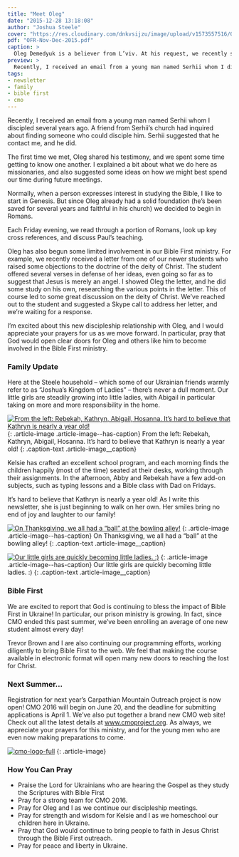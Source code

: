 ```yaml
---
title: "Meet Oleg"
date: "2015-12-28 13:18:08"
author: "Joshua Steele"
cover: "https://res.cloudinary.com/dnkvsijzu/image/upload/v1573557516/OFReport/2015-12-28-meet-oleg/oleg-joshua_tdve7f.jpg"
pdf: "OFR-Nov-Dec-2015.pdf"
caption: >
  Oleg Demedyuk is a believer from L’viv. At his request, we recently started a Friday-night Bible study. Currently, we are studying the book of Romans.
preview: >
  Recently, I received an email from a young man named Serhii whom I discipled several years ago. A friend from Serhii’s church had inquired about finding someone who could disciple him. Serhii suggested that he contact me, and he did.
tags:
- newsletter
- family
- bible first
- cmo
---
```


Recently, I received an email from a young man named Serhii whom I discipled several years ago. A friend from Serhii’s church had inquired about finding someone who could disciple him. Serhii suggested that he contact me, and he did.

<article-callout content="OFR-Nov-Dec-2015.pdf" :download="true" />

The first time we met, Oleg shared his testimony, and we spent some time getting to know one another. I explained a bit about what we do here as missionaries, and also suggested some ideas on how we might best spend our time during future meetings.

Normally, when a person expresses interest in studying the Bible, I like to start in Genesis. But since Oleg already had a solid foundation (he’s been saved for several years and faithful in his church) we decided to begin in Romans.

Each Friday evening, we read through a portion of Romans, look up key cross references, and discuss Paul’s teaching.

Oleg has also begun some limited involvement in our Bible First ministry. For example, we recently received a letter from one of our newer students who raised some objections to the doctrine of the deity of Christ. The student offered several verses in defense of her ideas, even going so far as to suggest that Jesus is merely an angel. I showed Oleg the letter, and he did some study on his own, researching the various points in the letter. This of course led to some great discussion on the deity of Christ. We’ve reached out to the student and suggested a Skype call to address her letter, and we’re waiting for a response.

I’m excited about this new discipleship relationship with Oleg, and I would appreciate your prayers for us as we move forward. In particular, pray that God would open clear doors for Oleg and others like him to become involved in the Bible First ministry.

### Family Update

Here at the Steele household – which some of our Ukrainian friends warmly refer to as “Joshua’s Kingdom of Ladies” – there’s never a dull moment. Our little girls are steadily growing into little ladies, with Abigail in particular taking on more and more responsibility in the home.

<a href="//d21yo20tm8bmc2.cloudfront.net/2015/12/four-kids-on-a-couch.jpg"><img class="size-large wp-image-2019" src="//d21yo20tm8bmc2.cloudfront.net/2015/12/four-kids-on-a-couch-1024x768.jpg" alt="From the left: Rebekah, Kathryn, Abigail, Hosanna. It’s hard to believe that Kathryn is nearly a year old!" /></a>
{: .article-image .article-image--has-caption}
From the left: Rebekah, Kathryn, Abigail, Hosanna. It’s hard to believe that Kathryn is nearly a year old!
{: .caption-text .article-image__caption}

Kelsie has crafted an excellent school program, and each morning finds the children happily (most of the time) seated at their desks, working through their assignments. In the afternoon, Abby and Rebekah have a few add-on subjects, such as typing lessons and a Bible class with Dad on Fridays.

It’s hard to believe that Kathryn is nearly a year old! As I write this newsletter, she is just beginning to walk on her own. Her smiles bring no end of joy and laughter to our family!

<a href="//d21yo20tm8bmc2.cloudfront.net/2015/12/bowling-girls.jpg"><img class="size-medium wp-image-2021" src="//d21yo20tm8bmc2.cloudfront.net/2015/12/bowling-girls-450x338.jpg" alt="On Thanksgiving, we all had a “ball” at the bowling alley!" /></a>
{: .article-image .article-image--has-caption}
On Thanksgiving, we all had a “ball” at the bowling alley!
{: .caption-text .article-image__caption}

<a href="//d21yo20tm8bmc2.cloudfront.net/2015/12/beka-abby-hands.jpg"><img class="size-medium wp-image-2022" src="//d21yo20tm8bmc2.cloudfront.net/2015/12/beka-abby-hands-450x450.jpg" alt="Our little girls are quickly becoming little ladies. :)" /></a>
{: .article-image .article-image--has-caption}
Our little girls are quickly becoming little ladies. :)
{: .caption-text .article-image__caption}

### Bible First

We are excited to report that God is continuing to bless the impact of Bible First in Ukraine! In particular, our prison ministry is growing. In fact, since CMO ended this past summer, we’ve been enrolling an average of one new student almost every day!

Trevor Brown and I are also continuing our programming efforts, working diligently to bring Bible First to the web. We feel that making the course available in electronic format will open many new doors to reaching the lost for Christ.

### Next Summer...

Registration for next year’s Carpathian Mountain Outreach project is now open! CMO 2016 will begin on June 20, and the deadline for submitting applications is April 1. We’ve also put together a brand new CMO web site! Check out all the latest details at <a href="http://cmoproject.org/">www.cmoproject.org</a>. As always, we appreciate your prayers for this ministry, and for the young men who are even now making preparations to come.

<a class="no-border" href="http://cmoproject.org"><img class="aligncenter wp-image-2023 size-full" src="//d21yo20tm8bmc2.cloudfront.net/2015/12/cmo-logo-full.png" alt="cmo-logo-full" /></a>
{: .article-image}

### How You Can Pray

* Praise the Lord for Ukrainians who are hearing the Gospel as they study the Scriptures with Bible First
* Pray for a strong team for CMO 2016.
* Pray for Oleg and I as we continue our discipleship meetings.
* Pray for strength and wisdom for Kelsie and I as we homeschool our children here in Ukraine.
* Pray that God would continue to bring people to faith in Jesus Christ through the Bible First outreach.
* Pray for peace and liberty in Ukraine.
